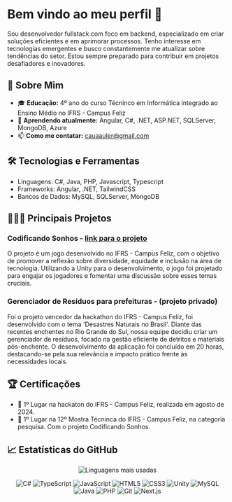 # Bem vindo ao meu perfil 🌻
  <!-- <img src="boas_vindas.png" width="30%" align = "left"> -->
Sou desenvolvedor fullstack com foco em backend, especializado em criar soluções eficientes e em aprimorar processos. Tenho interesse em tecnologias emergentes e busco constantemente me atualizar sobre tendências do setor. Estou sempre preparado para contribuir em projetos desafiadores e inovadores.

## 📝 Sobre Mim

- 🎓 **Educação:** 4º ano do curso Técninco em Informática integrado ao Ensino Médio no IFRS - Campus Feliz
- 🌱 **Aprendendo atualmente:** Angular, C#, .NET, ASP.NET, SQLServer, MongoDB, Azure
- 📫 **Como me contatar:** cauaauler@gmail.com 

## 🛠️ Tecnologias e Ferramentas

- Linguagens: C#, Java, PHP, Javascript, Typescript
- Frameworks: Angular, .NET, TailwindCSS
- Bancos de Dados: MySQL, SQLServer, MongoDB

## 👨🏻‍💻 Principais Projetos

### Codificando Sonhos - [ link para o projeto ](https://github.com/cauaauler/CardGame)
O projeto é um jogo desenvolvido no IFRS - Campus Feliz, com o objetivo de promover a reflexão sobre diversidade, equidade e inclusão na área de tecnologia. Utilizando a Unity para o desenvolvimento, o jogo foi projetado para engajar os jogadores e fomentar uma discussão sobre esses temas cruciais.
### Gerenciador de Resíduos para prefeituras - (projeto privado)
Foi o projeto vencedor da hackathon do IFRS - Campus Feliz, foi desenvolvido com o tema 'Desastres Naturais no Brasil'. Diante das recentes enchentes no Rio Grande do Sul, nossa equipe decidiu criar um gerenciador de resíduos, focado na gestão eficiente de detritos e materiais pós-enchente. O desenvolvimento da aplicação foi concluído em 20 horas, destacando-se pela sua relevância e impacto prático frente às necessidades locais.


## 🏆 Certificações
  - 🥇 1º Lugar na hackaton do IFRS - Campus Feliz, realizada em agosto de 2024.
  - 🥇 1º Lugar na 12º Mostra Técninca do IFRS - Campus Feliz, na categoria pesquisa. Com o projeto Codificando Sonhos.

## 📈 Estatísticas do GitHub
<p align="center">
    <img src="https://github-readme-stats.vercel.app/api/top-langs/?username=cauaauler&layout=compact&theme=radical" alt="Linguagens mais usadas">
</p>
<div align="center"> 
  
![C#](https://img.shields.io/badge/C%23-239120?style=for-the-badge&logo=c-sharp&logoColor=white)
![TypeScript](https://img.shields.io/badge/TypeScript-007ACC?style=for-the-badge&logo=typescript&logoColor=white)
![JavaScript](https://img.shields.io/badge/JavaScript-F7DF1E?style=for-the-badge&logo=javascript&logoColor=black)
![HTML5](https://img.shields.io/badge/HTML5-E34F26?style=for-the-badge&logo=html5&logoColor=white)
![CSS3](https://img.shields.io/badge/CSS3-1572B6?style=for-the-badge&logo=css3&logoColor=white)
![Unity](https://img.shields.io/badge/Unity-100000?style=for-the-badge&logo=unity&logoColor=white)
![MySQL](https://img.shields.io/badge/MySQL-00000F?style=for-the-badge&logo=mysql&logoColor=white)
![Java](https://img.shields.io/badge/Java-ED8B00?style=for-the-badge&logo=java&logoColor=white)
![PHP](https://img.shields.io/badge/PHP-777BB4?style=for-the-badge&logo=php&logoColor=white)
![Git](https://img.shields.io/badge/Git-F05032?style=for-the-badge&logo=git&logoColor=white)
![Next.js](https://img.shields.io/badge/Next.js-000000?style=for-the-badge&logo=nextdotjs&logoColor=white)

</div>
<!-- ![Node.js](https://img.shields.io/badge/Node.js-339933?style=for-the-badge&logo=nodedotjs&logoColor=white) -->
<!-- ![Laravel](https://img.shields.io/badge/Laravel-FF2D20?style=for-the-badge&logo=laravel&logoColor=white) -->
